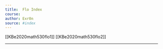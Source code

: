 ```yaml
---
title:  Flo Index
course: 
author: Exr0n
source: #index
---
```


[[KBe2020math530flo1]]
[[KBe2020math530flo2]]

---
